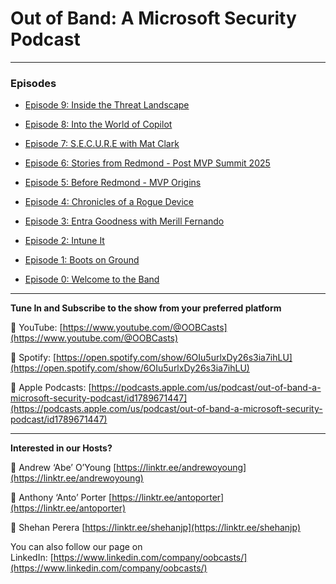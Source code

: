 # Out of Band: A Microsoft Security Podcast

---

### Episodes

- [Episode 9: Inside the Threat Landscape](episode9.md)
	
- [Episode 8: Into the World of Copilot](episode8.md)
	
- [Episode 7: S.E.C.U.R.E with Mat Clark](episode7.md)
	
- [Episode 6: Stories from Redmond - Post MVP Summit 2025](episode6.md)
	
- [Episode 5: Before Redmond - MVP Origins](episode5.md)
	
- [Episode 4: Chronicles of a Rogue Device](episode4.md)
	
- [Episode 3: Entra Goodness with Merill Fernando](episode3.md)
	
- [Episode 2: Intune It](episode2.md)
	
- [Episode 1: Boots on Ground](episode1.md)
	
- [Episode 0: Welcome to the Band](episode0.md)
	

---

**Tune In and Subscribe to the show from your preferred platform**

🔗 YouTube: [https://www.youtube.com/@OOBCasts](https://www.youtube.com/@OOBCasts) 

🔗 Spotify: [https://open.spotify.com/show/6OIu5urlxDy26s3ia7ihLU](https://open.spotify.com/show/6OIu5urlxDy26s3ia7ihLU) 

🔗 Apple Podcasts: [https://podcasts.apple.com/us/podcast/out-of-band-a-microsoft-security-podcast/id1789671447](https://podcasts.apple.com/us/podcast/out-of-band-a-microsoft-security-podcast/id1789671447)

---

**Interested in our Hosts?**

🔗 Andrew ‘Abe’ O’Young [https://linktr.ee/andrewoyoung](https://linktr.ee/andrewoyoung)

🔗 Anthony ‘Anto’ Porter [https://linktr.ee/antoporter](https://linktr.ee/antoporter)

🔗 Shehan Perera [https://linktr.ee/shehanjp](https://linktr.ee/shehanjp)

You can also follow our page on LinkedIn: [https://www.linkedin.com/company/oobcasts/](https://www.linkedin.com/company/oobcasts/)



